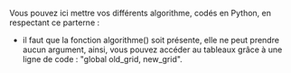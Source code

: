Vous pouvez ici mettre vos différents algorithme, codés en Python, en respectant ce parterne : 

  - il faut que la fonction algorithme() soit présente, elle ne peut prendre aucun argument, ainsi, vous pouvez accéder au 
  tableaux grâce à une ligne de code : "global old_grid, new_grid".
